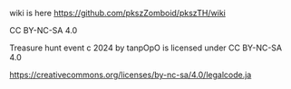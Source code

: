 wiki is here https://github.com/pkszZomboid/pkszTH/wiki

CC BY-NC-SA 4.0

  Treasure hunt event c 2024 by tanpOpO is licensed under CC BY-NC-SA 4.0
  
  https://creativecommons.org/licenses/by-nc-sa/4.0/legalcode.ja
